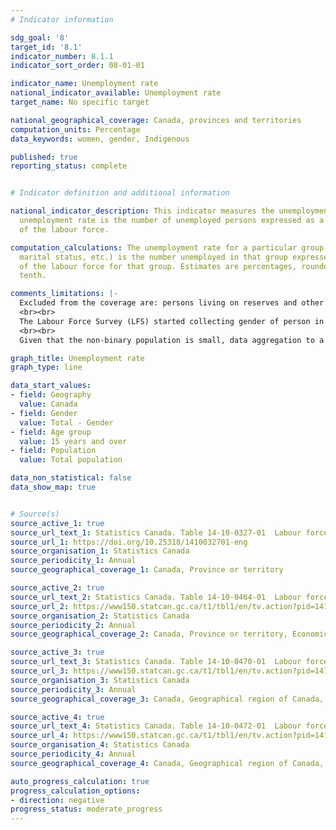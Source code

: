 ```yaml
---
# Indicator information

sdg_goal: '8'
target_id: '8.1'
indicator_number: 8.1.1
indicator_sort_order: 08-01-01

indicator_name: Unemployment rate
national_indicator_available: Unemployment rate
target_name: No specific target

national_geographical_coverage: Canada, provinces and territories
computation_units: Percentage
data_keywords: women, gender, Indigenous

published: true
reporting_status: complete


# Indicator definition and additional information

national_indicator_description: This indicator measures the unemployment rate. The
  unemployment rate is the number of unemployed persons expressed as a percentage
  of the labour force.

computation_calculations: The unemployment rate for a particular group (age, sex,
  marital status, etc.) is the number unemployed in that group expressed as a percentage
  of the labour force for that group. Estimates are percentages, rounded to the nearest
  tenth.

comments_limitations: |-
  Excluded from the coverage are: persons living on reserves and other Aboriginal settlements in the provinces; full-time members of the Canadian Armed Forces, the institutionalized population, and households in extremely remote areas with very low population density.
  <br><br>
  The Labour Force Survey (LFS) started collecting gender of person in 2022. Prior to 2022, LFS only collected information on sex of person (male or female), as declared by the respondent or recorded by the interviewer. The sex variable prior to 2022 and the two-category gender variable since 2022 are combined in this table. Although sex and gender refer to two different concepts, the introduction of gender is not expected to have a significant impact on data analysis and historical comparability, given the small size of the transgender and non-binary populations.
  <br><br>
  Given that the non-binary population is small, data aggregation to a two-category gender variable is necessary to protect the confidentiality of responses provided. Individuals in the category “non-binary persons” are distributed into the other two gender categories and are denoted by the “+” symbol. The category “Men+” includes men, as well as some non-binary persons, while the category “Women+” includes women, as well as some non-binary persons.

graph_title: Unemployment rate
graph_type: line

data_start_values:
- field: Geography
  value: Canada
- field: Gender
  value: Total - Gender
- field: Age group
  value: 15 years and over
- field: Population
  value: Total population

data_non_statistical: false
data_show_map: true


# Source(s)
source_active_1: true
source_url_text_1: Statistics Canada. Table 14-10-0327-01  Labour force characteristics by sex and detailed age group, annual
source_url_1: https://doi.org/10.25318/1410032701-eng
source_organisation_1: Statistics Canada
source_periodicity_1: Annual
source_geographical_coverage_1: Canada, Province or territory

source_active_2: true
source_url_text_2: Statistics Canada. Table 14-10-0464-01  Labour force characteristics by province, territory and economic region, annual
source_url_2: https://www150.statcan.gc.ca/t1/tbl1/en/tv.action?pid=1410046401
source_organisation_2: Statistics Canada
source_periodicity_2: Annual
source_geographical_coverage_2: Canada, Province or territory, Economic region

source_active_3: true
source_url_text_3: Statistics Canada. Table 14-10-0470-01  Labour force characteristics by Indigenous group living off reserve, annual
source_url_3: https://www150.statcan.gc.ca/t1/tbl1/en/tv.action?pid=1410047001
source_organisation_3: Statistics Canada
source_periodicity_3: Annual
source_geographical_coverage_3: Canada, Geographical region of Canada, Province or territory

source_active_4: true
source_url_text_4: Statistics Canada. Table 14-10-0472-01  Labour force characteristics of immigrants, annual
source_url_4: https://www150.statcan.gc.ca/t1/tbl1/en/tv.action?pid=1410047201
source_organisation_4: Statistics Canada
source_periodicity_4: Annual
source_geographical_coverage_4: Canada, Geographical region of Canada, Province or territory, Census metropolitan area

auto_progress_calculation: true
progress_calculation_options:
- direction: negative
progress_status: moderate_progress
---
```

